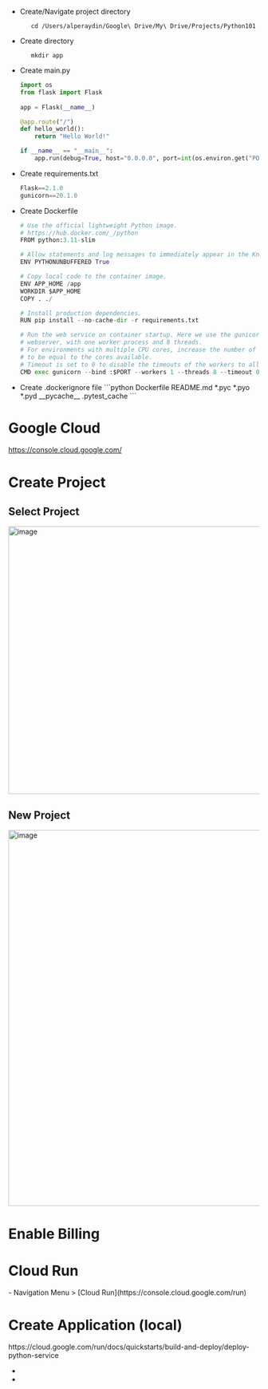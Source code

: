 <ul>
   <li>Create/Navigate project directory 

```
   cd /Users/alperaydin/Google\ Drive/My\ Drive/Projects/Python101
```
   <li> Create directory 
      
```
   mkdir app
```
   <li> Create main.py
      
```python
import os
from flask import Flask
      
app = Flask(__name__)

@app.route("/")
def hello_world():
    return "Hello World!"

if __name__ == "__main__":
    app.run(debug=True, host="0.0.0.0", port=int(os.environ.get("PORT", 8080)))   
```
      
   <li> Create requirements.txt

```python
Flask==2.1.0
gunicorn==20.1.0
``` 
   
   <li> Create Dockerfile
      
```python
# Use the official lightweight Python image.
# https://hub.docker.com/_/python
FROM python:3.11-slim

# Allow statements and log messages to immediately appear in the Knative logs
ENV PYTHONUNBUFFERED True

# Copy local code to the container image.
ENV APP_HOME /app
WORKDIR $APP_HOME
COPY . ./

# Install production dependencies.
RUN pip install --no-cache-dir -r requirements.txt

# Run the web service on container startup. Here we use the gunicorn
# webserver, with one worker process and 8 threads.
# For environments with multiple CPU cores, increase the number of workers
# to be equal to the cores available.
# Timeout is set to 0 to disable the timeouts of the workers to allow Cloud Run to handle instance scaling.
CMD exec gunicorn --bind :$PORT --workers 1 --threads 8 --timeout 0 main:app
```
      
   <li> Create .dockerignore file
```python
Dockerfile
README.md
*.pyc
*.pyo
*.pyd
__pycache__
.pytest_cache
```
     
</ul>

<h1>Google Cloud</h1>

   https://console.cloud.google.com/


<h1>Create Project</h1>

<h2>Select Project</h2>

  <img width="537" alt="image" src="https://github.com/alperaydyn/python1001/assets/7874545/89bac9d4-0a8e-417d-8d6a-f928f8629e1f">
<h2>New Project</h2>

  <img width="754" alt="image" src="https://github.com/alperaydyn/python1001/assets/7874545/138f5d31-75d2-4bb0-81fd-c6411f4fe0e9">

<h1>Enable Billing</h1>

<h1>Cloud Run</h1>
  - Navigation Menu > [Cloud Run](https://console.cloud.google.com/run)

<h1>Create Application (local)</h1>
https://cloud.google.com/run/docs/quickstarts/build-and-deploy/deploy-python-service

<ul>
   <li> 
   <li> 
</ul>

